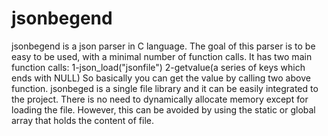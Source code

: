 # jsonbegend
jsonbegend is a json parser in C language. The goal of this parser is to be easy to be used, with a minimal number of function calls. 
It has two main function calls:
1-json_load("jsonfile")
2-getvalue(a series of keys which ends with NULL)
So basically you can get the value by calling two above function. 
jsonbeged is a single file library and it can be easily integrated to the project. There is no need to dynamically allocate memory except for loading the file. However, this can be avoided by using the static or global array that holds the content of file. 

